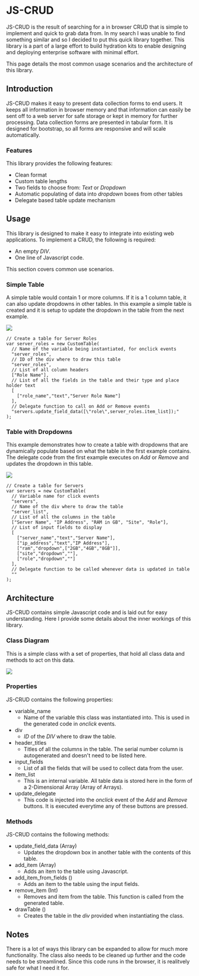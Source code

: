 # JS-CRUD
JS-CRUD is the result of searching for a in browser CRUD that is simple to implement and quick to grab data from. In my search I was unable to find something similar and so I decided to put this quick library together. This library is a part of a large effort to build hydration kits to enable designing and deploying enterprise software with minimal effort.

This page details the most common usage scenarios and the architecture of this library.

## Introduction
JS-CRUD makes it easy to present data collection forms to end users. It keeps all information in browser memory and that information can easily be sent off to a web server for safe storage or kept in memory for further processing. Data collection forms are presented in tabular form. It is designed for bootstrap, so all forms are responsive and will scale automatically.

### Features
This library provides the following features:
 - Clean format
 - Custom table lengths
 - Two fields to choose from: *Text* or *Dropdown*
 - Automatic populating of data into *dropdown* boxes from other tables
 - Delegate based table update mechanism

## Usage
This library is designed to make it easy to integrate into existing web applications. To implement a CRUD, the following is required:
 - An empty *DIV*.
 - One line of Javascript code.
 
This section covers common use scenarios.

### Simple Table
A simple table would contain 1 or more columns. If it is a 1 column table, it can also update dropdowns in other tables. In this example a simple table is created and it is setup to update the dropdown in the table from the next example.

[![](https://cldup.com/PsICeLpMUZ.PNG)]()

```
// Create a table for Server Roles
var server_roles = new CustomTable(
  // Name of the variable being instantiated, for onclick events
  "server_roles",
  // ID of the div where to draw this table
  "server_roles",
  // List of all column headers
  ["Role Name"],
  // List of all the fields in the table and their type and place holder text
  [
    ["role_name","text","Server Role Name"]
  ],
  // Delegate function to call on Add or Remove events
  "servers.update_field_data([\"role\",server_roles.item_list]);"
);
```

### Table with Dropdowns
This example demonstrates how to create a table with dropdowns that are dynamically populate based on what the table in the first example contains. The delegate code from the first example executes on *Add* or *Remove* and updates the dropdown in this table.

[![](https://cldup.com/PydF1Cqx4M.PNG)]()

```
// Create a table for Servers
var servers = new CustomTable(
  // Variable name for click events
  "servers",
  // Name of the div where to draw the table
  "server_list",
  // List of all the columns in the table
  ["Server Name", "IP Address", "RAM in GB", "Site", "Role"],
  // List of input fields to display
  [
    ["server_name","text","Server Name"],
    ["ip_address","text","IP Address"],
    ["ram","dropdown",["2GB","4GB","8GB"]],
    ["site","dropdown",""],
    ["role","dropdown",""]
  ],
  // Delegate function to be called whenever data is updated in table
  ""
);
```
## Architecture
JS-CRUD contains simple Javascript code and is laid out for easy understanding. Here I provide some details about the inner workings of this library.

### Class Diagram
This is a simple class with a set of properties, that hold all class data and methods to act on this data.

[![](https://cldup.com/wFnpHU3OOe.png)]()

### Properties
JS-CRUD contains the following properties:
 - variable_name
   - Name of the variable this class was instantiated into. This is used in the generated code in *onclick* events.
 - div
   - *ID* of the *DIV* where to draw the table.
 - header_titles
   - Titles of all the columns in the table. The serial number column is autogenerated and doesn't need to be listed here.
 - input_fields
   - List of all the fields that will be used to collect data from the user.
 - item_list
   - This is an internal variable. All table data is stored here in the form of a 2-Dimensional Array (Array of Arrays).
 - update_delegate
   - This code is injected into the *onclick* event of the *Add* and *Remove* buttons. It is executed everytime any of these buttons are pressed.
 
### Methods
JS-CRUD contains the following methods:
 - update_field_data (Array)
   - Updates the dropdown box in another table with the contents of this table.
 - add_item (Array)
   - Adds an item to the table using Javascript.
 - add_item_from_fields ()
   - Adds an item to the table using the input fields.
 - remove_item (Int)
   - Removes and item from the table. This function is called from the generated table.
 - drawTable ()
   - Creates the table in the *div* provided when instantiating the class.
 
## Notes
There is a lot of ways this library can be expanded to allow for much more functionality. The class also needs to be cleaned up further and the code needs to be streamlined. Since this code runs in the browser, it is realitvely safe for what I need it for.

